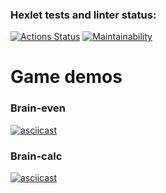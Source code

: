 ### Hexlet tests and linter status:
[![Actions Status](https://github.com/mker/frontend-project-44/workflows/hexlet-check/badge.svg)](https://github.com/mker/frontend-project-44/actions)
[![Maintainability](https://api.codeclimate.com/v1/badges/ccae448173633102fa45/maintainability)](https://codeclimate.com/github/mker/frontend-project-44/maintainability)


# Game demos
### Brain-even
[![asciicast](https://asciinema.org/a/605203.svg)](https://asciinema.org/a/605203)

### Brain-calc
[![asciicast](https://asciinema.org/a/605845.svg)](https://asciinema.org/a/605845)
